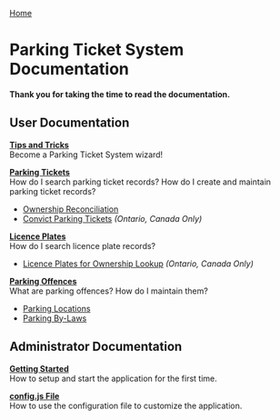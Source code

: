 [Home](https://cityssm.github.io/parking-ticket-system/)

# Parking Ticket System Documentation

**Thank you for taking the time to read the documentation.**

## User Documentation

**[Tips and Tricks](tipsTricks.md)**<br />
Become a Parking Ticket System wizard!

**[Parking Tickets](tickets.md)**<br />
How do I search parking ticket records?  How do I create and maintain parking ticket records?

-   [Ownership Reconciliation](tickets-ownershipReconciliation.md)
-   [Convict Parking Tickets](ticketsOntario-convict.md) _(Ontario, Canada Only)_

**[Licence Plates](plates.md)**<br />
How do I search licence plate records?

-   [Licence Plates for Ownership Lookup](platesOntario-ownershipLookup.md) _(Ontario, Canada Only)_

**[Parking Offences](offences.md)**<br />
What are parking offences?  How do I maintain them?

-   [Parking Locations](locations.md)
-   [Parking By-Laws](bylaws.md)

## Administrator Documentation

**[Getting Started](admin-gettingStarted.md)**<br />
How to setup and start the application for the first time.

**[config.js File](admin-configJS.md)**<br />
How to use the configuration file to customize the application.
